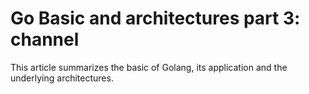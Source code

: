 # Go Basic and architectures part 3: channel


This article summarizes the basic of Golang, its application and the underlying architectures.

<!--more-->
